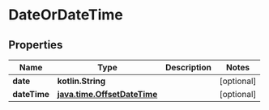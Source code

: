 
# DateOrDateTime

## Properties
Name | Type | Description | Notes
------------ | ------------- | ------------- | -------------
**date** | **kotlin.String** |  |  [optional]
**dateTime** | [**java.time.OffsetDateTime**](java.time.OffsetDateTime.md) |  |  [optional]



